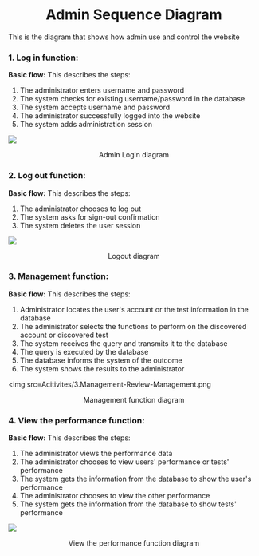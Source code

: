 <h1 align="center">Admin Sequence Diagram</h1> 

This is the diagram that shows how admin use and control the website

### 1. Log in function:
**Basic flow:**
This describes the steps:
1. The administrator enters username and password
2. The system checks for existing username/password in the database
3. The system accepts username and password
4. The administrator successfully logged into the website
5. The system adds administration session

<img src=/Acitivites/1.Management-Login.png>
<p align="center"> Admin Login diagram </p>

### 2. Log out function:
**Basic flow:**
This describes the steps:
1. The administrator chooses to log out
2. The system asks for sign-out confirmation
3. The system deletes the user session

<img src=/Acitivites/2.Management-Logout.png>
<p align="center"> Logout diagram </p>

### 3. Management function:
**Basic flow:**
This describes the steps:
1. Administrator locates the user's account or the test information in the database
2. The administrator selects the functions to perform on the discovered account or discovered test
3. The system receives the query and transmits it to the database
4. The query is executed by the database
5. The database informs the system of the outcome
6. The system shows the results to the administrator

<img src=Acitivites/3.Management-Review-Management.png
<p align="center"> Management function diagram </p>

### 4. View the performance function: 
**Basic flow:**
This describes the steps:
1. The administrator views the performance data
2. The administrator chooses to view users' performance or tests' performance
3. The system gets the information from the database to show the user's performance
4. The administrator chooses to view the other performance
5. The system gets the information from the database to show tests' performance

<img src=/export/4.Viewtheperformance.png>
<p align="center"> View the performance function diagram </p>

